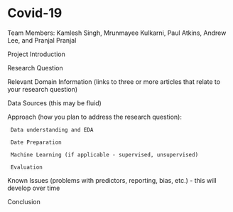 # Covid-19
Team Members: Kamlesh Singh, Mrunmayee Kulkarni, Paul Atkins, Andrew Lee, and Pranjal Pranjal

Project Introduction

Research Question

Relevant Domain Information (links to three or more articles that relate to your research question)

Data Sources (this may be fluid)

Approach (how you plan to address the research question):

     Data understanding and EDA

     Date Preparation

     Machine Learning (if applicable - supervised, unsupervised)

     Evaluation

Known Issues (problems with predictors, reporting, bias, etc.) - this will develop over time

Conclusion
